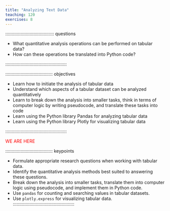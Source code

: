 ```yaml
---
title: "Analyzing Text Data"
teaching: 120
exercises: 8
---
```


:::::::::::::::::::::::::::::::::::::: questions 

- What quantitative analysis operations can be performed on tabular data?
- How can these operations be translated into Python code?

::::::::::::::::::::::::::::::::::::::::::::::::

::::::::::::::::::::::::::::::::::::: objectives

- Learn how to initiate the analysis of tabular data
- Understand which aspects of a tabular dataset can be analyzed quantitatively
- Learn to break down the analysis into smaller tasks, think in terms of computer logic 
by writing pseudocode, and translate these tasks into code
- Learn using the Python library Pandas for analyzing tabular data
- Learn using the Python library Plotly for visualizing tabular data

::::::::::::::::::::::::::::::::::::::::::::::::


<span style="color:red">WE ARE HERE </span>









::::::::::::::::::::::::::::::::::::: keypoints 
- Formulate appropriate research questions when working with tabular data.
- Identify the quantitative analysis methods best suited to answering these questions.
- Break down the analysis into smaller tasks, translate them into computer logic using pseudocode, 
and implement them in Python code.
- Use `pandas` for counting and searching values in tabular datasets. 
- Use `plotly.express` for visualizing tabular data.
::::::::::::::::::::::::::::::::::::::::::::::::


